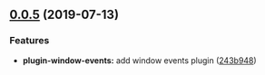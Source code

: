## [0.0.5](https://github.com/DavidWells/analytics/compare/analytics-plugin-window-events@0.0.5...analytics-plugin-window-events@0.0.5) (2019-07-13)


### Features

* **plugin-window-events:** add window events plugin ([243b948](https://github.com/DavidWells/analytics/commit/243b948))



